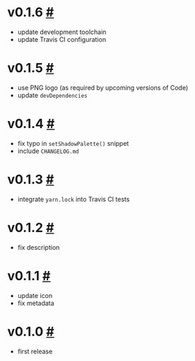# v0.1.6 [#](https://github.com/idleberg/vscode-scummc/releases/tag/0.1.6)

- update development toolchain
- update Travis CI configuration

# v0.1.5 [#](https://github.com/idleberg/vscode-scummc/releases/tag/0.1.5)

- use PNG logo (as required by upcoming versions of Code)
- update `devDependencies`

# v0.1.4 [#](https://github.com/idleberg/vscode-scummc/releases/tag/0.1.4)

- fix typo in `setShadowPalette()` snippet
- include `CHANGELOG.md`

# v0.1.3 [#](https://github.com/idleberg/vscode-scummc/releases/tag/0.1.3)

- integrate `yarn.lock` into Travis CI tests

# v0.1.2 [#](https://github.com/idleberg/vscode-scummc/releases/tag/0.1.2)

- fix description

# v0.1.1 [#](https://github.com/idleberg/vscode-scummc/releases/tag/0.1.1)

- update icon
- fix metadata

# v0.1.0 [#](https://github.com/idleberg/vscode-scummc/releases/tag/0.1.0)

- first release

